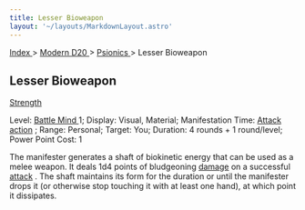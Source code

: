 ```yaml
---
title: Lesser Bioweapon
layout: '~/layouts/MarkdownLayout.astro'
---
```


[ Index ](/) > [ Modern D20 ](/modern.d20.srd) > [ Psionics ](/modern.d20.srd/psionics) > Lesser Bioweapon

##  Lesser Bioweapon

[ Strength ](/modern.d20.srd/basics/ability.scores)

Level: [ Battle Mind ](/modern.d20.srd/classes/advanced/battle.mind) 1;
Display: Visual, Material; Manifestation Time: [ Attack action](/modern.d20.srd/combat/attack.actions) ; Range: Personal; Target: You;
Duration: 4 rounds + 1 round/level; Power Point Cost: 1

The manifester generates a shaft of biokinetic energy that can be used as a
melee weapon. It deals 1d4 points of bludgeoning [ damage](/modern.d20.srd/combat/damage) on a successful [ attack](/modern.d20.srd/combat/attack.roll) . The shaft maintains its form for the
duration or until the manifester drops it (or otherwise stop touching it with
at least one hand), at which point it dissipates.

